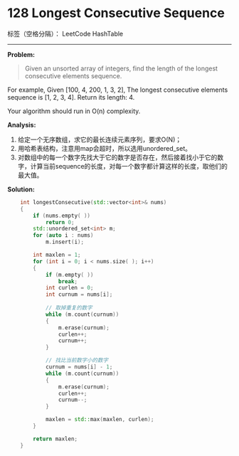 ﻿# 128 Longest Consecutive Sequence

标签（空格分隔）： LeetCode HashTable

---

**Problem:**
>   Given an unsorted array of integers, find the length of the longest consecutive elements sequence.
>
For example,
Given [100, 4, 200, 1, 3, 2],
The longest consecutive elements sequence is [1, 2, 3, 4]. Return its length: 4.
>
Your algorithm should run in O(n) complexity.

**Analysis:**

 1. 给定一个无序数组，求它的最长连续元素序列，要求O(N)；
 2. 用哈希表结构，注意用map会超时，所以选用unordered_set。
 3. 对数组中的每一个数字先找大于它的数字是否存在，然后接着找小于它的数字，计算当前sequence的长度，对每一个数字都计算这样的长度，取他们的最大值。


**Solution:**
```cpp
	int longestConsecutive(std::vector<int>& nums)
	{
		if (nums.empty( ))
			return 0;
		std::unordered_set<int> m;
		for (auto i : nums)
			m.insert(i);

		int maxlen = 1;
		for (int i = 0; i < nums.size( ); i++)
		{
			if (m.empty( ))
				break;
			int curlen = 0;
			int curnum = nums[i];
			
			// 取掉重复的数字
			while (m.count(curnum))
			{
				m.erase(curnum);
				curlen++;
				curnum++;
			}

			// 找比当前数字小的数字
			curnum = nums[i] - 1;
			while (m.count(curnum))
			{
				m.erase(curnum);
				curlen++;
				curnum--;
			}

			maxlen = std::max(maxlen, curlen);
		}

		return maxlen;
	}
```

 

